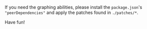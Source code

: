 If you need the graphing abilities, please install the `package.json`'s
`"peerDependencies"` and apply the patches found in `./patches/*`.

Have fun!

